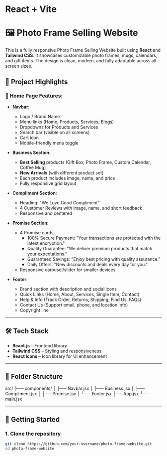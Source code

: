 # React + Vite

# 🖼️ Photo Frame Selling Website

This is a fully responsive Photo Frame Selling Website built using **React** and **Tailwind CSS**. It showcases customizable photo frames, mugs, calendars, and gift items. The design is clean, modern, and fully adaptable across all screen sizes.

## 📌 Project Highlights

### 🌟 Home Page Features:
- **Navbar**:  
  - Logo / Brand Name  
  - Menu links (Home, Products, Services, Blogs)  
  - Dropdowns for Products and Services  
  - Search bar (visible on all screens)  
  - Cart icon  
  - Mobile-friendly menu toggle

- **Business Section**:
  - **Best Selling** products (Gift Box, Photo Frame, Custom Calendar, Coffee Mug)
  - **New Arrivals** (with different product set)
  - Each product includes image, name, and price
  - Fully responsive grid layout

- **Compliment Section**:
  - Heading: "We Love Good Compliment"
  - 4 Customer Reviews with image, name, and short feedback
  - Responsive and centered

- **Promise Section**:
  - 4 Promise cards:
    - 100% Secure Payment: "Your transactions are protected with the latest encryption."
    - Quality Guarantee: "We deliver premium products that match your expectations."
    - Guaranteed Savings: "Enjoy best pricing with quality assurance."
    - Daily Offers: "New discounts and deals every day for you."
  - Responsive carousel/slider for smaller devices

- **Footer**:
  - Brand section with description and social icons
  - Quick Links (Home, About, Services, Single Item, Contact)
  - Help & Info (Track Order, Returns, Shipping, Find Us, FAQs)
  - Contact Us (Support email, phone, and location info)
  - Copyright line

---

## 🛠️ Tech Stack

- **React.js** – Frontend library
- **Tailwind CSS** – Styling and responsiveness
- **React Icons** – Icon library for UI enhancement

---

## 📂 Folder Structure

src/
├── components/
│ ├── Navbar.jsx
│ ├── Business.jsx
│ ├── Compliment.jsx
│ ├── Promise.jsx
│ └── Footer.jsx
├── App.jsx
└── main.jsx



---

## 🚀 Getting Started

### 1. Clone the repository
```bash
git clone https://github.com/your-username/photo-frame-website.git
cd photo-frame-website


